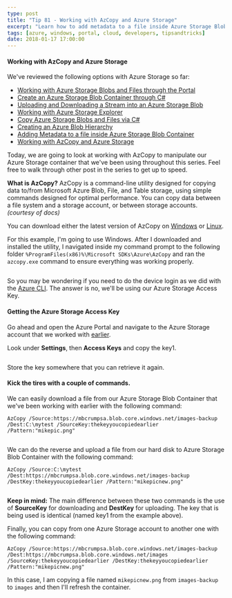 ```yaml
---
type: post
title: "Tip 81 - Working with AzCopy and Azure Storage"
excerpt: "Learn how to add metadata to a file inside Azure Storage Blob Container"
tags: [azure, windows, portal, cloud, developers, tipsandtricks]
date: 2018-01-17 17:00:00
---
```


#### Working with AzCopy and Azure Storage

We've reviewed the following options with Azure Storage so far:

* [Working with Azure Storage Blobs and Files through the Portal](http://www.michaelcrump.net/azure-tips-and-tricks74/)
* [Create an Azure Storage Blob Container through C#](http://www.michaelcrump.net/azure-tips-and-tricks75/)
* [Uploading and Downloading a Stream into an Azure Storage Blob](http://www.michaelcrump.net/azure-tips-and-tricks76/)
* [Working with Azure Storage Explorer](http://www.michaelcrump.net/azure-tips-and-tricks77/)
* [Copy Azure Storage Blobs and Files via C#](http://www.michaelcrump.net/azure-tips-and-tricks78/)
* [Creating an Azure Blob Hierarchy](http://www.michaelcrump.net/azure-tips-and-tricks79/)
* [Adding Metadata to a file inside Azure Storage Blob Container](http://www.michaelcrump.net/azure-tips-and-tricks80/)
* [Working with AzCopy and Azure Storage](http://www.michaelcrump.net/azure-tips-and-tricks81/)

Today, we are going to look at working with AzCopy to manipulate our Azure Storage container that we've been using throughout this series. Feel free to walk through other post in the series to get up to speed.

**What is AzCopy?** AzCopy is a command-line utility designed for copying data to/from Microsoft Azure Blob, File, and Table storage, using simple commands designed for optimal performance. You can copy data between a file system and a storage account, or between storage accounts. *(courtesy of docs)*


You can download either the latest version of AzCopy on [Windows](http://aka.ms/downloadazcopy) or [Linux](https://docs.microsoft.com/en-us/azure/storage/common/storage-use-azcopy-linux).

For this example, I'm going to use Windows. After I downloaded and installed the utility, I navigated inside my command prompt to the following folder `%ProgramFiles(x86)%\Microsoft SDKs\Azure\AzCopy` and ran the `azcopy.exe` command to ensure everything was working properly. 

<img :src="$withBase('/files/azcopy1blog.png')">

So you may be wondering if you need to do the device login as we did with the [Azure CLI](https://www.michaelcrump.net/azure-cli-with-win10-bash/). The answer is no, we'll be using our Azure Storage Access Key.

#### Getting the Azure Storage Access Key 

Go ahead and open the Azure Portal and navigate to the Azure Storage account that we worked with [earlier](http://www.michaelcrump.net/azure-tips-and-tricks74/).

Look under **Settings**, then **Access Keys** and copy the key1. 

<img :src="$withBase('/files/azcopy2blog.png')">

Store the key somewhere that you can retrieve it again. 

#### Kick the tires with a couple of commands. 

We can easily download a file from our Azure Storage Blob Container that we've been working with earlier with the following command:

```text
AzCopy /Source:https://mbcrumpsa.blob.core.windows.net/images-backup /Dest:C:\mytest /SourceKey:thekeyyoucopiedearlier /Pattern:"mikepic.png"
```

<img :src="$withBase('/files/azcopy3blog.gif')">

We can do the reverse and upload a file from our hard disk to Azure Storage Blob Container with the following command:

```text
AzCopy /Source:C:\mytest /Dest:https://mbcrumpsa.blob.core.windows.net/images-backup /DestKey:thekeyyoucopiedearlier /Pattern:"mikepicnew.png"
```

<img :src="$withBase('/files/azcopy4blog.gif')">

**Keep in mind:** The main difference between these two commands is the use of **SourceKey** for downloading and **DestKey** for uploading. The key that is being used is identical (named key1 from the example above).


Finally, you can copy from one Azure Storage account to another one with the following command:

```text
AzCopy /Source:https://mbcrumpsa.blob.core.windows.net/images-backup /Dest:https://mbcrumpsa.blob.core.windows.net/images /SourceKey:thekeyyoucopiedearlier /DestKey:thekeyyoucopiedearlier /Pattern:"mikepicnew.png"
```

In this case, I am copying a file named `mikepicnew.png` from `images-backup` to `images` and then I'll refresh the container. 

<img :src="$withBase('/files/azcopy5blog.gif')">
